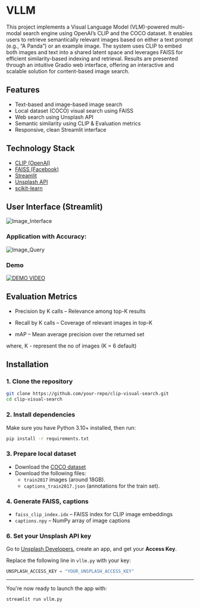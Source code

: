 # VLLM

This project implements a Visual Language Model (VLM)-powered multi-modal search engine using OpenAI’s CLIP and the COCO dataset. It enables users to retrieve semantically relevant images based on either a text prompt (e.g., “A Panda”) or an example image. The system uses CLIP to embed both images and text into a shared latent space and leverages FAISS for efficient similarity-based indexing and retrieval. Results are presented through an intuitive Gradio web interface, offering an interactive and scalable solution for content-based image search.


## Features
- Text-based and image-based image search
- Local dataset (COCO) visual search using FAISS
- Web search using Unsplash API
- Semantic similarity using CLIP & Evaluation metrics
- Responsive, clean Streamlit interface

## Technology Stack
- [CLIP (OpenAI)](https://github.com/openai/CLIP)
- [FAISS (Facebook)](https://github.com/facebookresearch/faiss)
- [Streamlit](https://streamlit.io/)
- [Unsplash API](https://unsplash.com/developers)
- [scikit-learn](https://scikit-learn.org/)

## User Interface (Streamlit)

![Image_Interface](https://drive.google.com/uc?id=1omZQGqUatfG0jQvByO1nImdHDqeFH58t)

### Application with Accuracy: 

![Image_Query](https://drive.google.com/uc?id=1ZDiqLhKA9dgzRTBv2mdtCnwLWknRT-9D)

### Demo

[![DEMO VIDEO](https://img.youtube.com/vi/YOUTUBE_VIDEO_ID/0.jpg)](https://www.youtube.com/watch?v=jZeB-M0UJjI)

## Evaluation Metrics

- Precision by K calls – Relevance among top-K results

- Recall by K calls – Coverage of relevant images in top-K

- mAP – Mean average precision over the returned set

where, K - represent the no of images (K = 6 default)

## Installation

### 1. Clone the repository
```bash
git clone https://github.com/your-repo/clip-visual-search.git
cd clip-visual-search
```

### 2. Install dependencies
Make sure you have Python 3.10+ installed, then run:
```bash
pip install -r requirements.txt
```

### 3. Prepare local dataset
- Download the [COCO dataset](https://cocodataset.org/#download)
- Download the following files:
  - `train2017` images (around 18GB).
  - `captions_train2017.json` (annotations for the train set).


### 4. Generate FAISS, captions
- `faiss_clip_index.idx` – FAISS index for CLIP image embeddings
- `captions.npy` – NumPy array of image captions

### 6. Set your Unsplash API key
Go to [Unsplash Developers](https://unsplash.com/developers), create an app, and get your **Access Key**.

Replace the following line in `vllm.py` with your key:
```python
UNSPLASH_ACCESS_KEY = "YOUR_UNSPLASH_ACCESS_KEY"
```

---

You're now ready to launch the app with:

```bash
streamlit run vllm.py
```
